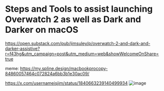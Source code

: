 # Steps and Tools to assist launching Overwatch 2 as well as Dark and Darker on macOS

https://open.substack.com/pub/jimsuley/p/overwatch-2-and-dark-and-darker-assistive?r=f43hg&utm_campaign=post&utm_medium=web&showWelcomeOnShare=true

meme: https://my.spline.design/macbookprocopy-84860057464c072824a6bb3b1e30ac09/


https://x.com/usernameisjim/status/1840663239140499934
![image](https://github.com/user-attachments/assets/fdc6551e-86ea-4293-ba34-f44f9f2be63b)
